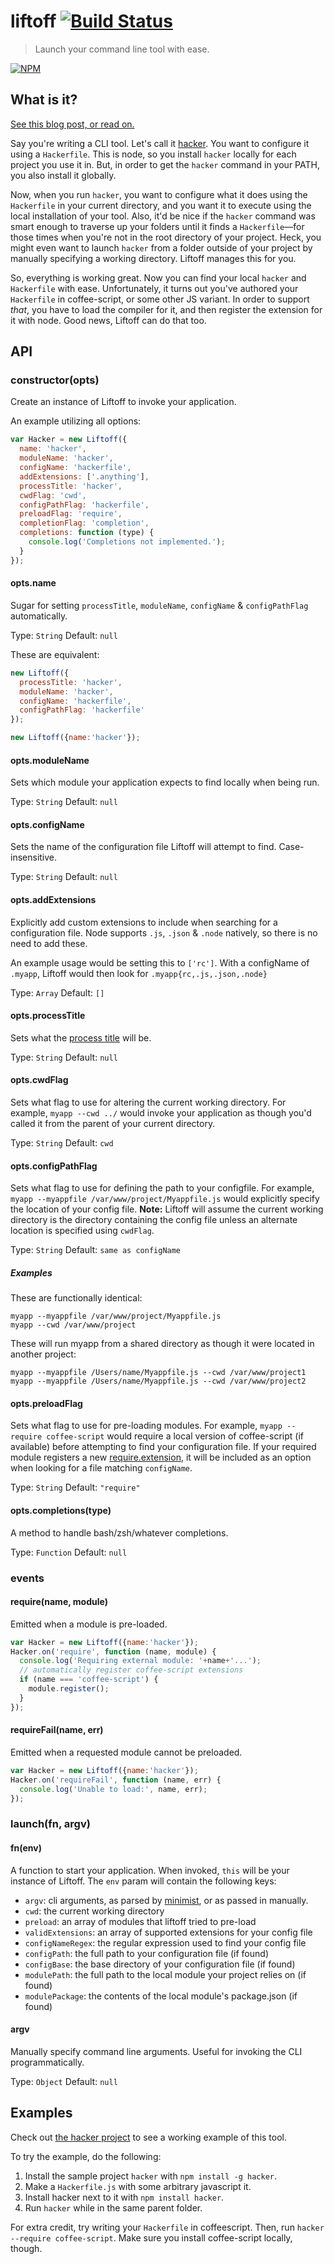 # liftoff [![Build Status](https://secure.travis-ci.org/tkellen/node-liftoff.png)](http://travis-ci.org/tkellen/node-liftoff)
> Launch your command line tool with ease.

[![NPM](https://nodei.co/npm/liftoff.png)](https://nodei.co/npm/liftoff/)

## What is it?
[See this blog post, or read on.](http://weblog.bocoup.com/building-command-line-tools-in-node-with-liftoff/)

Say you're writing a CLI tool.  Let's call it [hacker](http://github.com/tkellen/node-hacker).  You want to configure it using a `Hackerfile`.  This is node, so you install `hacker` locally for each project you use it in.  But, in order to get the `hacker` command in your PATH, you also install it globally.

Now, when you run `hacker`, you want to configure what it does using the `Hackerfile` in your current directory, and you want it to execute using the local installation of your tool.  Also, it'd be nice if the `hacker` command was smart enough to traverse up your folders until it finds a `Hackerfile`&mdash;for those times when you're not in the root directory of your project.  Heck, you might even want to launch `hacker` from a folder outside of your project by manually specifying a working directory.  Liftoff manages this for you.

So, everything is working great.  Now you can find your local `hacker` and `Hackerfile` with ease.  Unfortunately, it turns out you've authored your `Hackerfile` in coffee-script, or some other JS variant.  In order to support *that*, you have to load the compiler for it, and then register the extension for it with node.  Good news, Liftoff can do that too.

## API

### constructor(opts)

Create an instance of Liftoff to invoke your application.

An example utilizing all options:
```js
var Hacker = new Liftoff({
  name: 'hacker',
  moduleName: 'hacker',
  configName: 'hackerfile',
  addExtensions: ['.anything'],
  processTitle: 'hacker',
  cwdFlag: 'cwd',
  configPathFlag: 'hackerfile',
  preloadFlag: 'require',
  completionFlag: 'completion',
  completions: function (type) {
    console.log('Completions not implemented.');
  }
});
```

#### opts.name

Sugar for setting `processTitle`, `moduleName`, `configName` & `configPathFlag` automatically.

Type: `String`
Default: `null`

These are equivalent:
```js
new Liftoff({
  processTitle: 'hacker',
  moduleName: 'hacker',
  configName: 'hackerfile',
  configPathFlag: 'hackerfile'
});
```
```js
new Liftoff({name:'hacker'});
```

#### opts.moduleName

Sets which module your application expects to find locally when being run.

Type: `String`
Default: `null`

#### opts.configName

Sets the name of the configuration file Liftoff will attempt to find.  Case-insensitive.

Type: `String`
Default: `null`

#### opts.addExtensions

Explicitly add custom extensions to include when searching for a configuration file.  Node supports `.js`, `.json` & `.node` natively, so there is no need to add these.

An example usage would be setting this to `['rc']`.  With a configName of `.myapp`, Liftoff would then look for `.myapp{rc,.js,.json,.node}`

Type: `Array`
Default: `[]`

#### opts.processTitle

Sets what the [process title](http://nodejs.org/api/process.html#process_process_title) will be.

Type: `String`
Default: `null`

#### opts.cwdFlag

Sets what flag to use for altering the current working directory.  For example, `myapp --cwd ../` would invoke your application as though you'd called it from the parent of your current directory.

Type: `String`
Default: `cwd`

#### opts.configPathFlag

Sets what flag to use for defining the path to your configfile.  For example, `myapp --myappfile /var/www/project/Myappfile.js` would explicitly specify the location of your config file.  **Note:** Liftoff will assume the current working directory is the directory containing the config file unless an alternate location is specified using `cwdFlag`.

Type: `String`
Default: `same as configName`

##### Examples

These are functionally identical:
```
myapp --myappfile /var/www/project/Myappfile.js
myapp --cwd /var/www/project
```

These will run myapp from a shared directory as though it were located in another project:
```
myapp --myappfile /Users/name/Myappfile.js --cwd /var/www/project1
myapp --myappfile /Users/name/Myappfile.js --cwd /var/www/project2
```

#### opts.preloadFlag

Sets what flag to use for pre-loading modules.  For example, `myapp --require coffee-script` would require a local version of coffee-script (if available) before attempting to find your configuration file.  If your required module registers a new
[require.extension](http://nodejs.org/api/globals.html#globals_require_extensions), it will be included as an option when looking for a file matching `configName`.

Type: `String`
Default: `"require"`

#### opts.completions(type)

A method to handle bash/zsh/whatever completions.

Type: `Function`
Default: `null`

### events

#### require(name, module)

Emitted when a module is pre-loaded.

```js
var Hacker = new Liftoff({name:'hacker'});
Hacker.on('require', function (name, module) {
  console.log('Requiring external module: '+name+'...');
  // automatically register coffee-script extensions
  if (name === 'coffee-script') {
    module.register();
  }
});
```

#### requireFail(name, err)

Emitted when a requested module cannot be preloaded.

```js
var Hacker = new Liftoff({name:'hacker'});
Hacker.on('requireFail', function (name, err) {
  console.log('Unable to load:', name, err);
});
```

### launch(fn, argv)

#### fn(env)

A function to start your application.  When invoked, `this` will be your instance of Liftoff.  The `env` param will contain the following keys:

- `argv`: cli arguments, as parsed by [minimist](https://npmjs.org/package/minimist), or as passed in manually.
- `cwd`: the current working directory
- `preload`: an array of modules that liftoff tried to pre-load
- `validExtensions`: an array of supported extensions for your config file
- `configNameRegex`: the regular expression used to find your config file
- `configPath`: the full path to your configuration file (if found)
- `configBase`: the base directory of your configuration file (if found)
- `modulePath`: the full path to the local module your project relies on (if found)
- `modulePackage`: the contents of the local module's package.json (if found)

#### argv
Manually specify command line arguments.  Useful for invoking the CLI programmatically.

Type: `Object`
Default: `null`

## Examples
Check out [the hacker project](https://github.com/tkellen/node-hacker/blob/master/bin/hacker.js) to see a working example of this tool.

To try the example, do the following:

1. Install the sample project `hacker` with `npm install -g hacker`.
2. Make a `Hackerfile.js` with some arbitrary javascript it.
3. Install hacker next to it with `npm install hacker`.
3. Run `hacker` while in the same parent folder.

For extra credit, try writing your `Hackerfile` in coffeescript.  Then, run `hacker --require coffee-script`.  Make sure you install coffee-script locally, though.
